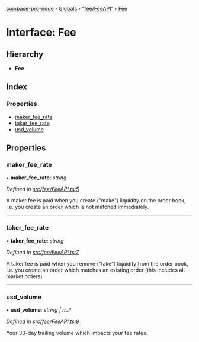 [coinbase-pro-node](../README.md) › [Globals](../globals.md) › ["fee/FeeAPI"](../modules/_fee_feeapi_.md) › [Fee](_fee_feeapi_.fee.md)

# Interface: Fee

## Hierarchy

- **Fee**

## Index

### Properties

- [maker_fee_rate](_fee_feeapi_.fee.md#maker_fee_rate)
- [taker_fee_rate](_fee_feeapi_.fee.md#taker_fee_rate)
- [usd_volume](_fee_feeapi_.fee.md#usd_volume)

## Properties

### maker_fee_rate

• **maker_fee_rate**: _string_

_Defined in [src/fee/FeeAPI.ts:5](https://github.com/bennyn/coinbase-pro-node/blob/98aacfd/src/fee/FeeAPI.ts#L5)_

A maker fee is paid when you create ("make") liquidity on the order book, i.e. you create an order which is not matched immediately.

---

### taker_fee_rate

• **taker_fee_rate**: _string_

_Defined in [src/fee/FeeAPI.ts:7](https://github.com/bennyn/coinbase-pro-node/blob/98aacfd/src/fee/FeeAPI.ts#L7)_

A taker fee is paid when you remove ("take") liquidity from the order book, i.e. you create an order which matches an existing order (this includes all market orders).

---

### usd_volume

• **usd_volume**: _string | null_

_Defined in [src/fee/FeeAPI.ts:9](https://github.com/bennyn/coinbase-pro-node/blob/98aacfd/src/fee/FeeAPI.ts#L9)_

Your 30-day trailing volume which impacts your fee rates.
